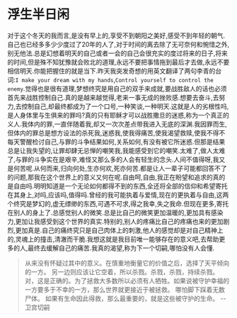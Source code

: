 # 浮生半日闲

对于这个冬天的我而言,是没有早上的,享受不到朝阳之美好,感受不到年轻的朝气.自己也已经多多少少度过了20年的人了,对于时间的离去除了无可奈何和惋惜之外,别无他法.总是幻想着明天的自己或者一会的自己会很充实的度过将来的日子,将来的时间,但是殊不知犹豫就会败北的道理,永远不要把事情拖到最后才去做,永远不要相信明天.你能把握住的就是当下.昨天我突发奇想的用英文翻译了两句李青的台词:`I make your dream with my hands`,`Control yourself to control the enemy`.觉得也是很有道理,梦想终究是用自己的双手来成就,要战胜敌人的话也必须首先来战胜控制自己.真的是越来越觉得,老来一事无成的挫败感.想要去奋斗,去努力,去控制自己,却最终都成为了一个口号,一种笑谈,一种明天.这就是人的劣根性吗,是人身体里与生俱来的罪吗?真的只有耶稣才可以战胜撒旦的迷惑,称为一个真正的义人.我体内的罪,一直伴随着我,却又一次次差点带我进入无底的深渊.我因罪而生,但体内的罪总是想方设法的杀死我,迷惑我,使我得痛苦,使我渴望救赎,使我不得不每天警醒检讨自己,与罪的斗争结果如何,关系如何,有没有被它所迷惑.但那是结果总是让我失望的,让罪却肆无忌惮的嘲笑我,我能感受到它的嘲笑.太难了,做人太难了,与罪的斗争实在是艰辛,难怪又那么多的人会有轻生的念头.人间不值得呀,我又是何苦呢.从何而来,归向何处,生亦何欢,死亦何苦.都是让人一辈子可能都回答不了的问题,那我在这个世界上的意义又何在呢.自由呵,自由,我正在盼望和追求的真的是自由吗.明明知道是一个无论如何都得不到的东西,全还将全部的信仰和希望寄托在其身上,对吗,应该吗,值得吗.曾经的我可能执着与爱情,现在的更执着与自由,这两个终究是梦幻的,虚无缥缈的东西,可遇不可求,得之我幸,失之我命.但现在更多,寄托在别人的身上了.总感觉别人的微笑.总是比自己的微笑更加温暖的,更加具有感染力,更加让我感受到这个世界的真实.特别的,别人的疼痛比自己的疼痛也来的更加剧烈,更加真是.自己的痛终究只是自己肉体上的刺激,他人的感觉却是对自己精神上的,灵魂上的撞击,清澈而干脆.我想这就是我目前唯一能够存在的意义吧,去帮助更多的人,最终去缓解自己的痛苦.我真的渴望,称为下一个切嗣,哪怕没有人会懂.

> 从来没有怀疑过其中的意义。在慎重地衡量它的价值之后，选择了天平倾向的一方。
> 另一边则应该让它空着，所以杀戮。杀戮，杀戮，持续杀戮。 对，这是正确的。为了拯救大多数所以必须有人牺牲。如果说被守护幸福的一方要多于不幸的一方，那么世界就更接近于被拯救。 哪怕脚下踩着无数尸体。 如果有生命因此得救，那么最重要的，就是这些被守护的生命。
> --卫宫切嗣
